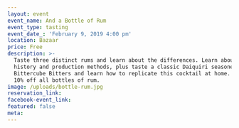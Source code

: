 ```yaml
---
layout: event
event_name: And a Bottle of Rum
event_type: tasting
event_date_: 'February 9, 2019 4:00 pm'
location: Bazaar
price: Free
description: >-
  Taste three distinct rums and learn about the differences. Learn about the
  history and production methods, plus taste a classic Daiquiri seasoned with
  Bittercube Bitters and learn how to replicate this cocktail at home. And enjoy
  10% off all bottles of rum.
image: /uploads/bottle-rum.jpg
reservation_link:
facebook-event_link:
featured: false
meta:
---
```



